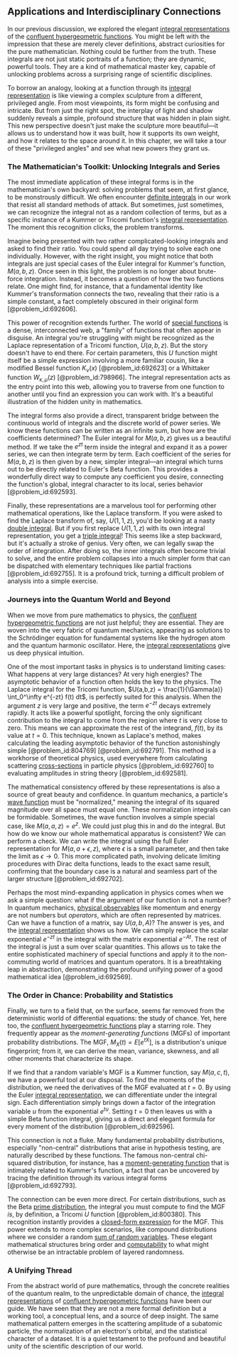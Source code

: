 ## Applications and Interdisciplinary Connections

In our previous discussion, we explored the elegant [integral representations](@article_id:203815) of the [confluent hypergeometric functions](@article_id:199449). You might be left with the impression that these are merely clever definitions, abstract curiosities for the pure mathematician. Nothing could be further from the truth. These integrals are not just static portraits of a function; they are dynamic, powerful tools. They are a kind of mathematical master key, capable of unlocking problems across a surprising range of scientific disciplines.

To borrow an analogy, looking at a function through its [integral representation](@article_id:197856) is like viewing a complex sculpture from a different, privileged angle. From most viewpoints, its form might be confusing and intricate. But from just the right spot, the interplay of light and shadow suddenly reveals a simple, profound structure that was hidden in plain sight. This new perspective doesn't just make the sculpture more beautiful—it allows us to understand how it was built, how it supports its own weight, and how it relates to the space around it. In this chapter, we will take a tour of these "privileged angles" and see what new powers they grant us.

### The Mathematician's Toolkit: Unlocking Integrals and Series

The most immediate application of these integral forms is in the mathematician's own backyard: solving problems that seem, at first glance, to be monstrously difficult. We often encounter [definite integrals](@article_id:147118) in our work that resist all standard methods of attack. But sometimes, just sometimes, we can recognize the integral not as a random collection of terms, but as a specific instance of a Kummer or Tricomi function's [integral representation](@article_id:197856). The moment this recognition clicks, the problem transforms.

Imagine being presented with two rather complicated-looking integrals and asked to find their ratio. You could spend all day trying to solve each one individually. However, with the right insight, you might notice that both integrals are just special cases of the Euler integral for Kummer's function, $M(a,b,z)$. Once seen in this light, the problem is no longer about brute-force integration. Instead, it becomes a question of how the two functions relate. One might find, for instance, that a fundamental identity like Kummer's transformation connects the two, revealing that their ratio is a simple constant, a fact completely obscured in their original form [@problem_id:692606].

This power of recognition extends further. The world of [special functions](@article_id:142740) is a dense, interconnected web, a "family" of functions that often appear in disguise. An integral you're struggling with might be recognized as the Laplace representation of a Tricomi function, $U(a,b,z)$. But the story doesn't have to end there. For certain parameters, this $U$ function might itself be a simple expression involving a more familiar cousin, like a modified Bessel function $K_{\nu}(x)$ [@problem_id:692623] or a Whittaker function $W_{\kappa, \mu}(z)$ [@problem_id:798966]. The integral representation acts as the entry point into this web, allowing you to traverse from one function to another until you find an expression you can work with. It's a beautiful illustration of the hidden unity in mathematics.

The integral forms also provide a direct, transparent bridge between the continuous world of integrals and the discrete world of power series. We know these functions can be written as an infinite sum, but how are the coefficients determined? The Euler integral for $M(a,b,z)$ gives us a beautiful method. If we take the $e^{zt}$ term inside the integral and expand it as a power series, we can then integrate term by term. Each coefficient of the series for $M(a,b,z)$ is then given by a new, simpler integral—an integral which turns out to be directly related to Euler's Beta function. This provides a wonderfully direct way to compute any coefficient you desire, connecting the function's global, integral character to its local, series behavior [@problem_id:692593].

Finally, these representations are a marvelous tool for performing other mathematical operations, like the Laplace transform. If you were asked to find the Laplace transform of, say, $U(1,1,z)$, you'd be looking at a nasty [double integral](@article_id:146227). But if you first replace $U(1,1,z)$ with its own integral representation, you get a [triple integral](@article_id:182837)! This seems like a step backward, but it's actually a stroke of genius. Very often, we can legally swap the order of integration. After doing so, the inner integrals often become trivial to solve, and the entire problem collapses into a much simpler form that can be dispatched with elementary techniques like partial fractions [@problem_id:692755]. It is a profound trick, turning a difficult problem of analysis into a simple exercise.

### Journeys into the Quantum World and Beyond

When we move from pure mathematics to physics, the [confluent hypergeometric functions](@article_id:199449) are not just helpful; they are essential. They are woven into the very fabric of quantum mechanics, appearing as solutions to the Schrödinger equation for fundamental systems like the hydrogen atom and the quantum harmonic oscillator. Here, the [integral representations](@article_id:203815) give us deep physical intuition.

One of the most important tasks in physics is to understand limiting cases: What happens at very large distances? At very high energies? The asymptotic behavior of a function often holds the key to the physics. The Laplace integral for the Tricomi function, $U(a,b,z) = \frac{1}{\Gamma(a)} \int_0^\infty e^{-zt} f(t) dt$, is perfectly suited for this analysis. When the argument $z$ is very large and positive, the term $e^{-zt}$ decays extremely rapidly. It acts like a powerful spotlight, forcing the only significant contribution to the integral to come from the region where $t$ is very close to zero. This means we can approximate the rest of the integrand, $f(t)$, by its value at $t=0$. This technique, known as Laplace's method, makes calculating the leading asymptotic behavior of the function astonishingly simple [@problem_id:804769] [@problem_id:692791]. This method is a workhorse of theoretical physics, used everywhere from calculating scattering [cross-sections](@article_id:167801) in particle physics [@problem_id:692760] to evaluating amplitudes in string theory [@problem_id:692581].

The mathematical consistency offered by these representations is also a source of great beauty and confidence. In quantum mechanics, a particle's [wave function](@article_id:147778) must be "normalized," meaning the integral of its squared magnitude over all space must equal one. These normalization integrals can be formidable. Sometimes, the wave function involves a simple special case, like $M(a,a,z) = e^z$. We could just plug this in and do the integral. But how do we know our whole mathematical apparatus is consistent? We can perform a check. We can write the integral using the full Euler representation for $M(a, a+\epsilon, z)$, where $\epsilon$ is a small parameter, and then take the limit as $\epsilon \to 0$. This more complicated path, involving delicate limiting procedures with Dirac delta functions, leads to the exact same result, confirming that the boundary case is a natural and seamless part of the larger structure [@problem_id:692702].

Perhaps the most mind-expanding application in physics comes when we ask a simple question: what if the argument of our function is not a number? In quantum mechanics, [physical observables](@article_id:154198) like momentum and energy are not numbers but *operators*, which are often represented by matrices. Can we have a function of a matrix, say $U(a,b,A)$? The answer is yes, and the [integral representation](@article_id:197856) shows us how. We can simply replace the scalar exponential $e^{-zt}$ in the integral with the matrix exponential $e^{-At}$. The rest of the integral is just a sum over scalar quantities. This allows us to take the entire sophisticated machinery of special functions and apply it to the non-commuting world of matrices and quantum operators. It is a breathtaking leap in abstraction, demonstrating the profound unifying power of a good mathematical idea [@problem_id:692569].

### The Order in Chance: Probability and Statistics

Finally, we turn to a field that, on the surface, seems far removed from the deterministic world of differential equations: the study of chance. Yet, here too, the [confluent hypergeometric functions](@article_id:199449) play a starring role. They frequently appear as the *moment-generating functions* (MGFs) of important probability distributions. The MGF, $M_X(t) = E[e^{tX}]$, is a distribution's unique fingerprint; from it, we can derive the mean, variance, skewness, and all other moments that characterize its shape.

If we find that a random variable's MGF is a Kummer function, say $M(a,c,t)$, we have a powerful tool at our disposal. To find the moments of the distribution, we need the derivatives of the MGF evaluated at $t=0$. By using the Euler [integral representation](@article_id:197856), we can differentiate under the integral sign. Each differentiation simply brings down a factor of the integration variable $u$ from the exponential $e^{tu}$. Setting $t=0$ then leaves us with a simple Beta function integral, giving us a direct and elegant formula for every moment of the distribution [@problem_id:692596].

This connection is not a fluke. Many fundamental probability distributions, especially "non-central" distributions that arise in hypothesis testing, are naturally described by these functions. The famous non-central chi-squared distribution, for instance, has a [moment-generating function](@article_id:153853) that is intimately related to Kummer's function, a fact that can be uncovered by tracing the definition through its various integral forms [@problem_id:692793].

The connection can be even more direct. For certain distributions, such as the Beta [prime distribution](@article_id:183410), the integral you must compute to find the MGF *is*, by definition, a Tricomi $U$ function [@problem_id:800380]. This recognition instantly provides a [closed-form expression](@article_id:266964) for the MGF. This power extends to more complex scenarios, like compound distributions where we consider a random [sum of random variables](@article_id:276207). These elegant mathematical structures bring order and [computability](@article_id:275517) to what might otherwise be an intractable problem of layered randomness.

### A Unifying Thread

From the abstract world of pure mathematics, through the concrete realities of the quantum realm, to the unpredictable domain of chance, the [integral representations](@article_id:203815) of [confluent hypergeometric functions](@article_id:199449) have been our guide. We have seen that they are not a mere formal definition but a working tool, a conceptual lens, and a source of deep insight. The same mathematical pattern emerges in the scattering amplitude of a subatomic particle, the normalization of an electron's orbital, and the statistical character of a dataset. It is a quiet testament to the profound and beautiful unity of the scientific description of our world.